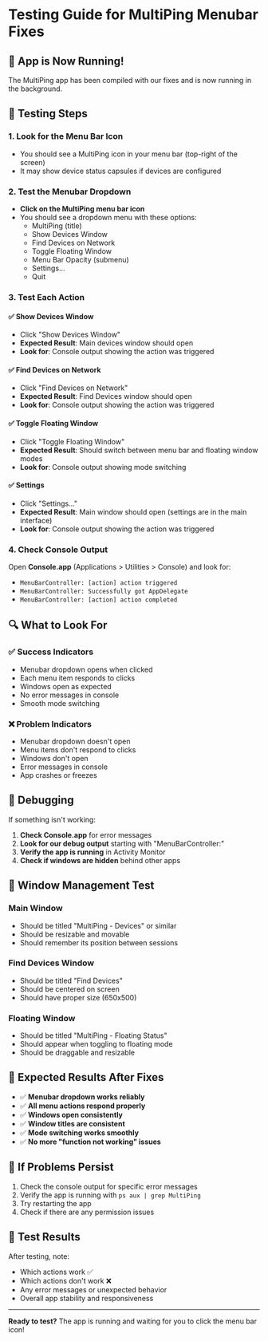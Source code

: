 # Testing Guide for MultiPing Menubar Fixes

## 🚀 App is Now Running!

The MultiPing app has been compiled with our fixes and is now running in the background.

## 🧪 Testing Steps

### 1. Look for the Menu Bar Icon
- You should see a MultiPing icon in your menu bar (top-right of the screen)
- It may show device status capsules if devices are configured

### 2. Test the Menubar Dropdown
- **Click on the MultiPing menu bar icon**
- You should see a dropdown menu with these options:
  - MultiPing (title)
  - Show Devices Window
  - Find Devices on Network
  - Toggle Floating Window
  - Menu Bar Opacity (submenu)
  - Settings...
  - Quit

### 3. Test Each Action

#### ✅ Show Devices Window
- Click "Show Devices Window"
- **Expected Result**: Main devices window should open
- **Look for**: Console output showing the action was triggered

#### ✅ Find Devices on Network
- Click "Find Devices on Network"
- **Expected Result**: Find Devices window should open
- **Look for**: Console output showing the action was triggered

#### ✅ Toggle Floating Window
- Click "Toggle Floating Window"
- **Expected Result**: Should switch between menu bar and floating window modes
- **Look for**: Console output showing mode switching

#### ✅ Settings
- Click "Settings..."
- **Expected Result**: Main window should open (settings are in the main interface)
- **Look for**: Console output showing the action was triggered

### 4. Check Console Output
Open **Console.app** (Applications > Utilities > Console) and look for:
- `MenuBarController: [action] action triggered`
- `MenuBarController: Successfully got AppDelegate`
- `MenuBarController: [action] action completed`

## 🔍 What to Look For

### ✅ Success Indicators
- Menubar dropdown opens when clicked
- Each menu item responds to clicks
- Windows open as expected
- No error messages in console
- Smooth mode switching

### ❌ Problem Indicators
- Menubar dropdown doesn't open
- Menu items don't respond to clicks
- Windows don't open
- Error messages in console
- App crashes or freezes

## 🐛 Debugging

If something isn't working:

1. **Check Console.app** for error messages
2. **Look for our debug output** starting with "MenuBarController:"
3. **Verify the app is running** in Activity Monitor
4. **Check if windows are hidden** behind other apps

## 📱 Window Management Test

### Main Window
- Should be titled "MultiPing - Devices" or similar
- Should be resizable and movable
- Should remember its position between sessions

### Find Devices Window
- Should be titled "Find Devices"
- Should be centered on screen
- Should have proper size (650x500)

### Floating Window
- Should be titled "MultiPing - Floating Status"
- Should appear when toggling to floating mode
- Should be draggable and resizable

## 🎯 Expected Results After Fixes

- ✅ **Menubar dropdown works reliably**
- ✅ **All menu actions respond properly**
- ✅ **Windows open consistently**
- ✅ **Window titles are consistent**
- ✅ **Mode switching works smoothly**
- ✅ **No more "function not working" issues**

## 🚨 If Problems Persist

1. Check the console output for specific error messages
2. Verify the app is running with `ps aux | grep MultiPing`
3. Try restarting the app
4. Check if there are any permission issues

## 📝 Test Results

After testing, note:
- Which actions work ✅
- Which actions don't work ❌
- Any error messages or unexpected behavior
- Overall app stability and responsiveness

---

**Ready to test?** The app is running and waiting for you to click the menu bar icon!
